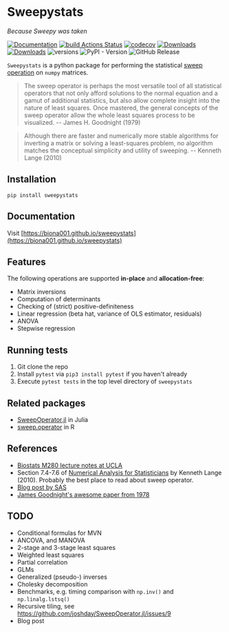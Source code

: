 # Sweepystats

*Because Sweepy was taken*

[![Documentation](https://img.shields.io/badge/docs-latest-blue.svg)](https://biona001.github.io/sweepystats)
[![build Actions Status](https://github.com/biona001/sweepystats/actions/workflows/CI.yml/badge.svg)](https://github.com/biona001/sweepystats/actions)
[![codecov](https://codecov.io/gh/biona001/sweepystats/graph/badge.svg?token=UJJX0JCVKK)](https://codecov.io/gh/biona001/sweepystats)
[![Downloads](https://static.pepy.tech/badge/sweepystats)](https://pepy.tech/project/sweepystats)
[![Downloads](https://static.pepy.tech/badge/sweepystats/month)](https://pepy.tech/project/sweepystats)
![versions](https://img.shields.io/pypi/pyversions/sweepystats.svg)
![PyPI - Version](https://img.shields.io/pypi/v/sweepystats)
![GitHub Release](https://img.shields.io/github/v/release/biona001/sweepystats)

`Sweepystats` is a python package for performing the statistical [sweep operation](https://hua-zhou.github.io/teaching/biostatm280-2017spring/slides/11-sweep/sweep.html) on `numpy` matrices. 

> The sweep operator is perhaps the most versatile tool of all statistical operators that not only afford solutions to the normal equation and a gamut of additional statistics, but also allow complete insight into the nature of least squares. Once mastered, the general concepts of the sweep operator allow the whole least squares process to be visualized. 
> -- James H. Goodnight (1979)

> Although there are faster and numerically more stable algorithms for inverting a matrix or solving a least-squares problem, no algorithm matches the conceptual simplicity and utility of sweeping.
> -- Kenneth Lange (2010)

## Installation

```shell
pip install sweepystats
```

## Documentation

Visit [https://biona001.github.io/sweepystats](https://biona001.github.io/sweepystats)

## Features

The following operations are supported **in-place** and **allocation-free**:

+ Matrix inversions
+ Computation of determinants
+ Checking of (strict) positive-definiteness
+ Linear regression (beta hat, variance of OLS estimator, residuals)
+ ANOVA
+ Stepwise regression

## Running tests

1. Git clone the repo
2. Install `pytest` via `pip3 install pytest` if you haven't already
3. Execute `pytest tests` in the top level directory of `sweepystats`

## Related packages

+ [SweepOperator.jl](https://github.com/joshday/SweepOperator.jl) in Julia
+ [sweep.operator](https://search.r-project.org/CRAN/refmans/fastmatrix/html/sweep.operator.html) in R

## References

+ [Biostats M280 lecture notes at UCLA](https://hua-zhou.github.io/teaching/biostatm280-2017spring/slides/11-sweep/sweep.html)
+ Section 7.4-7.6 of [Numerical Analysis for Statisticians](https://link.springer.com/book/10.1007/978-1-4419-5945-4) by Kenneth Lange (2010). Probably the best place to read about sweep operator.
+ [Blog post by SAS](https://blogs.sas.com/content/iml/2018/04/18/sweep-operator-sas.html)
+ [James Goodnight's awesome paper from 1978](https://www.jstor.org/stable/2683825)

## TODO
+ Conditional formulas for MVN
+ ANCOVA, and MANOVA
+ 2-stage and 3-stage least squares
+ Weighted least squares
+ Partial correlation
+ GLMs
+ Generalized (pseudo-) inverses
+ Cholesky decomposition
+ Benchmarks, e.g. timing comparison with `np.inv()` and `np.linalg.lstsq()`
+ Recursive tiling, see https://github.com/joshday/SweepOperator.jl/issues/9
+ Blog post
